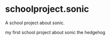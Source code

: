 # schoolproject.sonic
A school project about sonic.


my first school project about sonic the hedgehog
